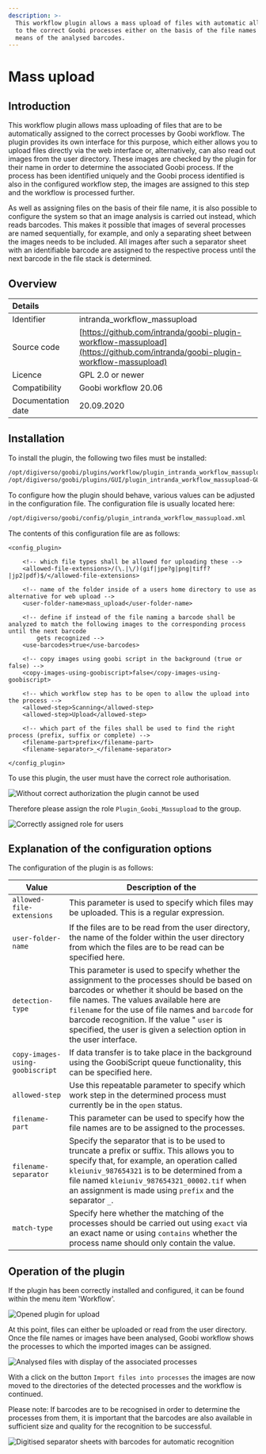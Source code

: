 ```yaml
---
description: >-
  This workflow plugin allows a mass upload of files with automatic allocation
  to the correct Goobi processes either on the basis of the file names or by
  means of the analysed barcodes.
---
```


# Mass upload

## Introduction

This workflow plugin allows mass uploading of files that are to be automatically assigned to the correct processes by Goobi workflow. The plugin provides its own interface for this purpose, which either allows you to upload files directly via the web interface or, alternatively, can also read out images from the user directory. These images are checked by the plugin for their name in order to determine the associated Goobi process. If the process has been identified uniquely and the Goobi process identified is also in the configured workflow step, the images are assigned to this step and the workflow is processed further.

As well as assigning files on the basis of their file name, it is also possible to configure the system so that an image analysis is carried out instead, which reads barcodes. This makes it possible that images of several processes are named sequentially, for example, and only a separating sheet between the images needs to be included. All images after such a separator sheet with an identifiable barcode are assigned to the respective process until the next barcode in the file stack is determined.

## Overview

| Details |  |
| :--- | :--- |
| Identifier | intranda\_workflow\_massupload |
| Source code | [https://github.com/intranda/goobi-plugin-workflow-massupload](https://github.com/intranda/goobi-plugin-workflow-massupload) |
| Licence | GPL 2.0 or newer |
| Compatibility | Goobi workflow 20.06 |
| Documentation date | 20.09.2020 |

## Installation

To install the plugin, the following two files must be installed:

```bash
/opt/digiverso/goobi/plugins/workflow/plugin_intranda_workflow_massupload.jar
/opt/digiverso/goobi/plugins/GUI/plugin_intranda_workflow_massupload-GUI.jar
```

To configure how the plugin should behave, various values can be adjusted in the configuration file. The configuration file is usually located here:

```bash
/opt/digiverso/goobi/config/plugin_intranda_workflow_massupload.xml
```

The contents of this configuration file are as follows:

```markup
<config_plugin>

    <!-- which file types shall be allowed for uploading these -->
    <allowed-file-extensions>/(\.|\/)(gif|jpe?g|png|tiff?|jp2|pdf)$/</allowed-file-extensions>

    <!-- name of the folder inside of a users home directory to use as alternative for web upload -->
    <user-folder-name>mass_upload</user-folder-name>

    <!-- define if instead of the file naming a barcode shall be analyzed to match the following images to the corresponding process until the next barcode
        gets recognized -->
    <use-barcodes>true</use-barcodes>

    <!-- copy images using goobi script in the background (true or false) -->
    <copy-images-using-goobiscript>false</copy-images-using-goobiscript>

    <!-- which workflow step has to be open to allow the upload into the process -->
    <allowed-step>Scanning</allowed-step>
    <allowed-step>Upload</allowed-step>

    <!-- which part of the files shall be used to find the right process (prefix, suffix or complete) -->
    <filename-part>prefix</filename-part>
    <filename-separator>_</filename-separator>

</config_plugin>
```

To use this plugin, the user must have the correct role authorisation.

![Without correct authorization the plugin cannot be used](../.gitbook/assets/intranda_workflow_massupload1_en.png)

Therefore please assign the role `Plugin_Goobi_Massupload` to the group.

![Correctly assigned role for users](../.gitbook/assets/intranda_workflow_massupload2_en.png)

## Explanation of the configuration options

The configuration of the plugin is as follows:

| Value                               | Description of the                  |
| ---------------------------------- | ----------------------------- |
| `allowed-file-extensions`          | This parameter is used to specify which files may be uploaded. This is a regular expression. |
| `user-folder-name`                 | If the files are to be read from the user directory, the name of the folder within the user directory from which the files are to be read can be specified here. |
| `detection-type`                     | This parameter is used to specify whether the assignment to the processes should be based on barcodes or whether it should be based on the file names. The values available here are `filename` for the use of file names and `barcode` for barcode recognition. If the value " `user` is specified, the user is given a selection option in the user interface. |
| `copy-images-using-goobiscript`    | If data transfer is to take place in the background using the GoobiScript queue functionality, this can be specified here. |
| `allowed-step`                     | Use this repeatable parameter to specify which work step in the determined process must currently be in the `open` status. |
| `filename-part`                    | This parameter can be used to specify how the file names are to be assigned to the processes. |
| `filename-separator`               | Specify the separator that is to be used to truncate a prefix or suffix. This allows you to specify that, for example, an operation called `kleiuniv_987654321` is to be determined from a file named `kleiuniv_987654321_00002.tif` when an assignment is made using `prefix` and the separator `_`. |
| `match-type`                       | Specify here whether the matching of the processes should be carried out using `exact` via an exact name or using `contains` whether the process name should only contain the value. |

## Operation of the plugin

If the plugin has been correctly installed and configured, it can be found within the menu item 'Workflow'.

![Opened plugin for upload](../.gitbook/assets/intranda_workflow_massupload3_en.png)

At this point, files can either be uploaded or read from the user directory. Once the file names or images have been analysed, Goobi workflow shows the processes to which the imported images can be assigned.

![Analysed files with display of the associated processes](../.gitbook/assets/intranda_workflow_massupload4_en.png)

With a click on the button `Import files into processes` the images are now moved to the directories of the detected processes and the workflow is continued.

Please note: If barcodes are to be recognised in order to determine the processes from them, it is important that the barcodes are also available in sufficient size and quality for the recognition to be successful.

![Digitised separator sheets with barcodes for automatic recognition](../.gitbook/assets/intranda_workflow_massupload5.png)

